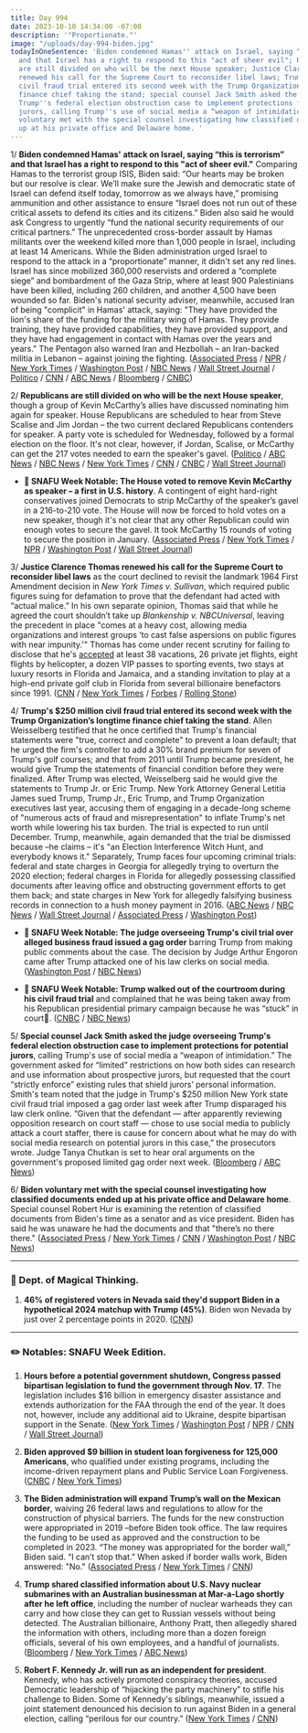 ```yaml
---
title: Day 994
date: 2023-10-10 14:34:00 -07:00
description: '"Proportionate."'
image: "/uploads/day-994-biden.jpg"
todayInOneSentence: 'Biden condemned Hamas'' attack on Israel, saying “this is terrorism”
  and that Israel has a right to respond to this "act of sheer evil"; Republicans
  are still divided on who will be the next House speaker; Justice Clarence Thomas
  renewed his call for the Supreme Court to reconsider libel laws; Trump''s $250 million
  civil fraud trial entered its second week with the Trump Organization’s longtime
  finance chief taking the stand; special counsel Jack Smith asked the judge overseeing
  Trump''s federal election obstruction case to implement protections for potential
  jurors, calling Trump''s use of social media a “weapon of intimidation”; and Biden
  voluntary met with the special counsel investigating how classified documents ended
  up at his private office and Delaware home. '
---
```


1/ **Biden condemned Hamas' attack on Israel, saying “this is terrorism” and that Israel has a right to respond to this "act of sheer evil."** Comparing Hamas to the terrorist group ISIS, Biden said: “Our hearts may be broken but our resolve is clear. We’ll make sure the Jewish and democratic state of Israel can defend itself today, tomorrow as we always have,” promising ammunition and other assistance to ensure “Israel does not run out of these critical assets to defend its cities and its citizens.” Biden also said he would ask Congress to urgently “fund the national security requirements of our critical partners.” The unprecedented cross-border assault by Hamas militants over the weekend killed more than 1,000 people in Israel, including at least 14 Americans. While the Biden administration urged Israel to respond to the attack in a “proportionate” manner, it didn't set any red lines. Israel has since mobilized 360,000 reservists and ordered a “complete siege” and bombardment of the Gaza Strip, where at least 900 Palestinians have been killed, including 260 children, and another 4,500 have been wounded so far. Biden's national security adviser, meanwhile, accused Iran of being "complicit" in Hamas' attack, saying: "They have provided the lion's share of the funding for the military wing of Hamas. They provide training, they have provided capabilities, they have provided support, and they have had engagement in contact with Hamas over the years and years." The Pentagon also warned Iran and Hezbollah – an Iran-backed militia in Lebanon – against joining the fighting. ([Associated Press](https://apnews.com/article/biden-israel-hamas-war-ae0217d2317002ddca003017df85e04f) / [NPR](https://www.npr.org/2023/10/10/1204861972/biden-will-address-the-nation-on-the-israel-attack) / [New York Times](https://www.nytimes.com/live/2023/10/10/world/israel-hamas-war-gaza) / [Washington Post](https://www.washingtonpost.com/world/2023/10/10/israel-hamas-war-gaza-attack-updates/) / [NBC News](https://www.nbcnews.com/politics/white-house/biden-delivers-remarks-israel-hamas-war-white-house-rcna119647) / [Wall Street Journal](https://www.wsj.com/livecoverage/israel-hamas-war-gaza) / [Politico](https://www.politico.com/news/2023/10/10/us-israel-response-hamas-00120733) / [CNN](https://www.cnn.com/middleeast/live-news/israel-hamas-war-gaza-10-10-23/index.html) / [ABC News](https://abcnews.go.com/International/live-updates/israel-gaza-hamas/?id=103804516) / [Bloomberg](https://www.bloomberg.com/news/articles/2023-10-10/biden-says-us-surging-military-aid-to-israel-following-attack?srnd=premium&sref=MIBMEEoj) / [CNBC](https://www.cnbc.com/2023/10/10/israel-hamas-gaza-live-updates.html))

2/ **Republicans are still divided on who will be the next House speaker**, though a group of Kevin McCarthy’s allies have discussed nominating him again for speaker. House Republicans are scheduled to hear from Steve Scalise and Jim Jordan – the two current declared Republicans contenders for speaker. A party vote is scheduled for Wednesday, followed by a formal election on the floor. It's not clear, however, if Jordan, Scalise, or McCarthy can get the 217 votes needed to earn the speaker's gavel. ([Politico](https://www.politico.com/live-updates/2023/10/10/congress/mccarthy-speaker-vote-israel-math-00120720) / [ABC News](https://abcnews.go.com/Politics/republicans-divided-house-speaker-amid-mounting-pressure/story?id=103860118) / [NBC News](https://www.nbcnews.com/politics/congress/live-blog/house-speaker-vote-live-updates-rcna119454) / [New York Times](https://www.nytimes.com/2023/10/09/us/politics/mccarthy-speaker.html) / [CNN](https://www.cnn.com/2023/10/10/politics/house-speaker-fight-latest/index.html) / [CNBC](https://www.cnbc.com/2023/10/10/scalise-and-jordan-vie-to-replace-mccarthy-in-house-speaker-race.html) / [Wall Street Journal](https://www.wsj.com/politics/steve-scalise-jim-jordan-to-make-pitches-for-house-speaker-as-gop-worries-grow-25cae8e6))

* **📌 SNAFU Week Notable: The House voted to remove Kevin McCarthy as speaker – a first in U.S. history**. A contingent of eight hard-right conservatives joined Democrats to strip McCarthy of the speaker’s gavel in a 216-to-210 vote. The House will now be forced to hold votes on a new speaker, though it's not clear that any other Republican could win enough votes to secure the gavel. It took McCarthy 15 rounds of voting to secure the position in January. ([Associated Press](https://apnews.com/article/mccarthy-gaetz-speaker-motion-to-vacate-congress-327e294a39f8de079ef5e4abfb1fa555) / [New York Times](https://www.nytimes.com/live/2023/10/03/us/mccarthy-gaetz-speaker-news) / [NPR](https://www.npr.org/2023/10/03/1203310040/mccarthy-gaetz-speaker-news) / [Washington Post](https://www.washingtonpost.com/politics/2023/10/03/kevin-mccarthy-house-speaker-vote-2/) / [Wall Street Journal](https://www.wsj.com/livecoverage/house-speaker-vote-kevin-mccarthy-matt-gaetz))

3/ **Justice Clarence Thomas renewed his call for the Supreme Court to reconsider libel laws** as the court declined to revisit the landmark 1964 First Amendment decision in *New York Times v. Sullivan*, which required public figures suing for defamation to prove that the defendant had acted with “actual malice.” In his own separate opinion, Thomas said that while he agreed the court shouldn’t take up *Blankenship v. NBCUniversal*, leaving the precedent in place "comes at a heavy cost, allowing media organizations and interest groups ‘to cast false aspersions on public figures with near impunity.'" Thomas has come under recent scrutiny for failing to disclose that he's [accepted](https://whatthefuckjusthappenedtoday.com/2023/08/10/day-933/#1-supreme-court-justice-clarence-tho) at least 38 vacations, 26 private jet flights, eight flights by helicopter, a dozen VIP passes to sporting events, two stays at luxury resorts in Florida and Jamaica, and a standing invitation to play at a high-end private golf club in Florida from several billionaire benefactors since 1991. ([CNN](https://www.cnn.com/2023/10/10/politics/new-york-times-sullivan-libel-defamation-law-supreme-court-case/index.html) / [New York Times](https://www.nytimes.com/2023/10/10/us/clarence-thomas-libel-supreme-court.html) / [Forbes](https://www.forbes.com/sites/alisondurkee/2023/10/10/supreme-court-rejects-defamation-case-but-clarence-thomas-still-wants-to-make-it-harder-for-media-to-cast-false-aspersions/?sh=7bab57b11002) / [Rolling Stone](https://www.rollingstone.com/politics/politics-news/clarence-thomas-challenge-landmark-defamation-ruling-1234850483/))

4/ **Trump's $250 million civil fraud trial entered its second week with the Trump Organization’s longtime finance chief taking the stand**. Allen Weisselberg testified that he once certified that Trump's financial statements were "true, correct and complete" to prevent a loan default; that he urged the firm's controller to add a 30% brand premium for seven of Trump's golf courses; and  that from 2011 until Trump became president, he would give Trump the statements of financial condition before they were finalized. After Trump was elected, Weisselberg said he would give the statements to Trump Jr. or Eric Trump. New York Attorney General Letitia James sued Trump, Trump Jr., Eric Trump, and Trump Organization executives last year, accusing them of engaging in a decade-long scheme of "numerous acts of fraud and misrepresentation" to inflate Trump's net worth while lowering his tax burden. The trial is expected to run until December. Trump, meanwhile, again demanded that the trial be dismissed because –he claims – it's "an Election Interference Witch Hunt, and everybody knows it." Separately, Trump faces four upcoming criminal trials: federal and state charges in Georgia for allegedly trying to overturn the 2020 election; federal charges in Florida for allegedly possessing classified documents after leaving office and obstructing government efforts to get them back; and state charges in New York for allegedly falsifying business records in connection to a hush money payment in 2016. ([ABC News](https://abcnews.go.com/US/live-updates/trump-fraud-trial/?id=103642561) / [NBC News](https://www.nbcnews.com/politics/live-blog/trump-fraud-trial-live-updates-rcna119250) / [Wall Street Journal](https://www.wsj.com/us-news/former-trump-finance-chief-in-testimony-says-penthouse-assets-were-overvalued-7cedc1a0) / [Associated Press](https://apnews.com/article/donald-trump-letitia-james-fraud-new-york-71df7b5f1e4d3c89937efa77e2922914) / [Washington Post](https://www.washingtonpost.com/politics/2023/10/10/trump-fraud-trial-property-value-wealth/))

* **📌 SNAFU Week Notable: The judge overseeing Trump's civil trial over alleged business fraud issued a gag order** barring Trump from making public comments about the case. The decision by Judge Arthur Engoron came after Trump attacked one of his law clerks on social media. ([Washington Post](https://www.washingtonpost.com/politics/2023/10/03/trump-civil-fraud-trial-ny/) / [NBC News](https://www.nbcnews.com/politics/live-blog/trump-fraud-trial-live-updates-rcna118408))

* **📌 SNAFU Week Notable: Trump walked out of the courtroom during his civil fraud trial** and complained that he was being taken away from his Republican presidential primary campaign because he was “stuck” in court. ([CNBC](https://www.cnbc.com/2023/10/05/trump-ordered-to-give-info-on-ny-businesses-amid-possible-dissolution.html) / [NBC News](https://www.nbcnews.com/news/live-blog/rcna118694))

5/ **Special counsel Jack Smith asked the judge overseeing Trump's federal election obstruction case to implement protections for potential jurors**, calling Trump's use of social media a “weapon of intimidation.” The government asked for “limited” restrictions on how both sides can research and use information about prospective jurors, but requested that the court “strictly enforce” existing rules that shield jurors’ personal information. Smith's team noted that the judge in Trump's $250 million New York state civil fraud trial imposed a gag order last week after Trump disparaged his law clerk online. “Given that the defendant — after apparently reviewing opposition research on court staff — chose to use social media to publicly attack a court staffer, there is cause for concern about what he may do with social media research on potential jurors in this case,” the prosecutors wrote. Judge Tanya Chutkan is set to hear oral arguments on the government's proposed limited gag order next week. ([Bloomberg](https://www.bloomberg.com/news/articles/2023-10-10/trump-jurors-need-extra-protection-in-2020-case-prosecutors-say?srnd=premium&sref=MIBMEEoj) / [ABC News](https://abcnews.go.com/US/citing-trumps-social-posts-special-counsel-asks-judge/story?id=103865312))

6/ **Biden voluntary met with the special counsel investigating how classified documents ended up at his private office and Delaware home**. Special counsel Robert Hur is examining the retention of classified documents from Biden's time as a senator and as vice president. Biden has said he was unaware he had the documents and that "there’s no there there." ([Associated Press](https://apnews.com/article/biden-special-counsel-classified-documents-025f25d04a5c0e45d758fbaaa2f231b8) / [New York Times](https://www.nytimes.com/2023/10/09/us/special-counsel-biden-interview.html) / [CNN](https://www.cnn.com/2023/10/09/politics/joe-biden-special-counsel-hur-interview-documents-probe) / [Washington Post](https://www.washingtonpost.com/national-security/2023/10/09/biden-classified-documents-interview/) / [NBC News](https://www.nbcnews.com/politics/joe-biden/biden-interviewed-special-counsel-classified-documents-investigation-rcna119618))

---

### 🔮 Dept. of Magical Thinking.

1. **46% of registered voters in Nevada said they'd support Biden in a hypothetical 2024 matchup with Trump (45%)**. Biden won Nevada by just over 2 percentage points in 2020. ([CNN](https://www.cnn.com/2023/10/10/politics/cnn-poll-nevada/index.html))

---

### ✏️ Notables: SNAFU Week Edition.

1. **Hours before a potential government shutdown, Congress passed bipartisan legislation to fund the government through Nov. 17**. The legislation includes $16 billion in emergency disaster assistance and extends authorization for the FAA through the end of the year. It does not, however, include any additional aid to Ukraine, despite bipartisan support in the Senate. ([New York Times](https://www.nytimes.com/live/2023/09/30/us/government-shutdown-news) / [Washington Post](https://www.washingtonpost.com/politics/2023/09/30/government-shutdown-updates/) / [NPR](https://www.npr.org/2023/09/30/1202839419/house-and-senate-race-to-find-agreement-ahead-shutdown-deadline) / [CNN](https://www.cnn.com/webview/politics/live-news/government-shutdown-deadline-09-30-23/index.html) / [Wall Street Journal](https://www.wsj.com/politics/policy/federal-government-shutdown-deadline-d714a1ef))

2. **Biden approved $9 billion in student loan forgiveness for 125,000 Americans**, who qualified under existing programs, including the income-driven repayment plans and Public Service Loan Forgiveness. ([CNBC](https://www.cnbc.com/2023/10/04/biden-cancels-9-billion-in-student-debt-for-125000-borrowers-.html) / [New York Times](https://www.nytimes.com/2023/10/04/us/politics/biden-student-loans.html))

3. **The Biden administration will expand Trump’s wall on the Mexican border**, waiving 26 federal laws and regulations to allow for the construction of physical barriers. The funds for the new construction were appropriated in 2019 –before Biden took office. The law requires the funding to be used as approved and the construction to be completed in 2023. “The money was appropriated for the border wall,” Biden said. “I can’t stop that.” When asked if border walls work, Biden answered: "No." ([Associated Press](https://apnews.com/article/biden-us-mexico-border-wall-immigration-texas-f99fd10257292a898618236df3613979) / [New York Times](https://www.nytimes.com/2023/10/05/us/biden-border-wall-waiver.html) / [CNN](https://www.cnn.com/2023/10/05/politics/biden-administration-border-wall/index.html))

4. **Trump shared classified information about U.S. Navy nuclear submarines with an Australian businessman at Mar-a-Lago shortly after he left office**, including the number of nuclear warheads they can carry and how close they can get to Russian vessels without being detected. The Australian billionaire, Anthony Pratt, then allegedly shared the information with others, including more than a dozen foreign officials, several of his own employees, and a handful of journalists. ([Bloomberg](https://www.bloomberg.com/news/articles/2023-10-06/key-us-nuclear-secrets-at-heart-of-latest-trump-leak-allegations?sref=MIBMEEoj) / [New York Times](https://www.nytimes.com/2023/10/05/us/politics/trump-nuclear-submarine-classified-documents.html) / [ABC News](https://abcnews.go.com/US/after-white-house-trump-allegedly-discussed-potentially-sensitive/story?id=103760456))

5. **Robert F. Kennedy Jr. will run as an independent for president**. Kennedy, who has actively promoted conspiracy theories, accused Democratic leadership of “hijacking the party machinery” to stifle his challenge to Biden. Some of Kennedy's siblings, meanwhile, issued a joint statement denounced his decision to run against Biden in a general election, calling “perilous for our country.” ([New York Times](https://www.nytimes.com/2023/10/09/us/politics/robert-f-kennedy-jr-independent.html?smid=nytcore-ios-share&referringSource=articleShare) / [CNN](https://www.cnn.com/2023/10/09/politics/kennedy-independent-campaign))